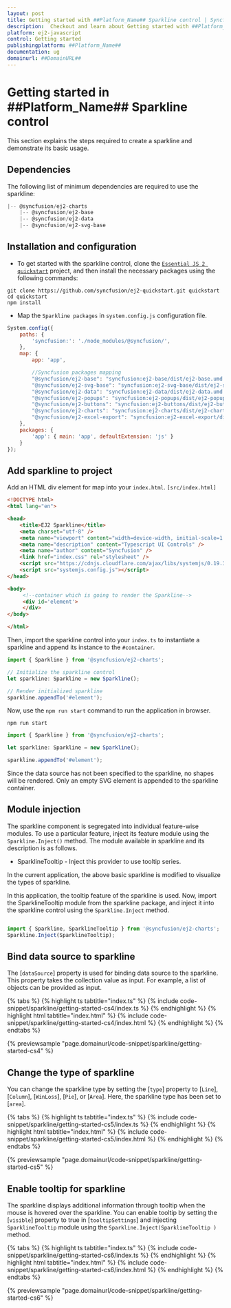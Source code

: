 ```yaml
---
layout: post
title: Getting started with ##Platform_Name## Sparkline control | Syncfusion
description:  Checkout and learn about Getting started with ##Platform_Name## Sparkline control of Syncfusion Essential JS 2 and more details.
platform: ej2-javascript
control: Getting started 
publishingplatform: ##Platform_Name##
documentation: ug
domainurl: ##DomainURL##
---
```


# Getting started in ##Platform_Name## Sparkline control

This section explains the steps required to create a sparkline and demonstrate its basic usage.

## Dependencies

The following list of minimum dependencies are required to use the sparkline:

```javascript
|-- @syncfusion/ej2-charts
    |-- @syncfusion/ej2-base
    |-- @syncfusion/ej2-data
    |-- @syncfusion/ej2-svg-base
```

## Installation and configuration

* To get started with the sparkline control, clone the [`Essential JS 2 quickstart`](https://github.com/syncfusion/ej2-quickstart.git) project, and then install the necessary packages using the following commands:

```
git clone https://github.com/syncfusion/ej2-quickstart.git quickstart
cd quickstart
npm install
```

* Map the `Sparkline packages` in `system.config.js` configuration file.

```javascript
System.config({
    paths: {
        'syncfusion:': './node_modules/@syncfusion/',
    },
    map: {
        app: 'app',

        //Syncfusion packages mapping
        "@syncfusion/ej2-base": "syncfusion:ej2-base/dist/ej2-base.umd.min.js",
        "@syncfusion/ej2-svg-base": "syncfusion:ej2-svg-base/dist/ej2-svg-base.umd.min.js",
        "@syncfusion/ej2-data": "syncfusion:ej2-data/dist/ej2-data.umd.min.js",
        "@syncfusion/ej2-popups": "syncfusion:ej2-popups/dist/ej2-popups.umd.min.js",
        "@syncfusion/ej2-buttons": "syncfusion:ej2-buttons/dist/ej2-buttons.umd.min.js",
        "@syncfusion/ej2-charts": "syncfusion:ej2-charts/dist/ej2-charts.umd.min.js",
        "@syncfusion/ej2-excel-export": "syncfusion:ej2-excel-export/dist/ej2-excel-export.umd.min.js"
    },
    packages: {
        'app': { main: 'app', defaultExtension: 'js' }
    }
});
```

## Add sparkline to project

Add an HTML div element for map into your `index.html`. `[src/index.html]`

```html
<!DOCTYPE html>
<html lang="en">

<head>
    <title>EJ2 Sparkline</title>
    <meta charset="utf-8" />
    <meta name="viewport" content="width=device-width, initial-scale=1.0" />
    <meta name="description" content="Typescript UI Controls" />
    <meta name="author" content="Syncfusion" />
    <link href="index.css" rel="stylesheet" />
    <script src="https://cdnjs.cloudflare.com/ajax/libs/systemjs/0.19.38/system.js"></script>
    <script src="systemjs.config.js"></script>
</head>

<body>
     <!--container which is going to render the Sparkline-->
     <div id='element'>
     </div>
</body>

</html>
```

Then, import the sparkline control into your `index.ts` to instantiate a sparkline and append its instance to the `#container`.

```javascript
import { Sparkline } from '@syncfusion/ej2-charts';

// Initialize the sparkline control
let sparkline: Sparkline = new Sparkline();

// Render initialized sparkline
sparkline.appendTo('#element');
```

Now, use the `npm run start` command to run the application in browser.

```
npm run start
```

```ts
import { Sparkline } from '@syncfusion/ej2-charts';

let sparkline: Sparkline = new Sparkline();

sparkline.appendTo('#element');
```

Since the data source has not been specified to the sparkline, no shapes will be rendered. Only an empty SVG element is appended to the sparkline container.

## Module injection

The sparkline component is segregated into individual feature-wise modules. To use a particular feature, inject its feature module using the `Sparkline.Inject()` method. The module available in sparkline and its description is as follows.

* SparklineTooltip - Inject this provider to use tooltip series.

In the current application, the above basic sparkline is modified to visualize the types of sparkline.

In this application, the tooltip feature of the sparkline is used. Now, import the SparklineTooltip module from the sparkline package, and inject it into the sparkline control using the `Sparkline.Inject` method.

```javascript

import { Sparkline, SparklineTooltip } from '@syncfusion/ej2-charts';
Sparkline.Inject(SparklineTooltip);

```

## Bind data source to sparkline

The [`dataSource`] property is used for binding data source to the sparkline. This property takes the collection value as input. For example, a list of objects can be provided as input.

{% tabs %}
{% highlight ts tabtitle="index.ts" %}
{% include code-snippet/sparkline/getting-started-cs4/index.ts %}
{% endhighlight %}
{% highlight html tabtitle="index.html" %}
{% include code-snippet/sparkline/getting-started-cs4/index.html %}
{% endhighlight %}
{% endtabs %}
          
{% previewsample "page.domainurl/code-snippet/sparkline/getting-started-cs4" %}

## Change the type of sparkline

You can change the sparkline type by setting the [`type`] property to [`Line`], [`Column`], [`WinLoss`], [`Pie`], or [`Area`]. Here, the sparkline type has been set to [`area`].

{% tabs %}
{% highlight ts tabtitle="index.ts" %}
{% include code-snippet/sparkline/getting-started-cs5/index.ts %}
{% endhighlight %}
{% highlight html tabtitle="index.html" %}
{% include code-snippet/sparkline/getting-started-cs5/index.html %}
{% endhighlight %}
{% endtabs %}
          
{% previewsample "page.domainurl/code-snippet/sparkline/getting-started-cs5" %}

## Enable tooltip for sparkline

The sparkline displays additional information through tooltip when the mouse is hovered over the sparkline. You can enable tooltip by setting the [`visible`] property to true in [`tooltipSettings`] and injecting `SparklineTooltip` module using the `Sparkline.Inject(SparklineTooltip )` method.

{% tabs %}
{% highlight ts tabtitle="index.ts" %}
{% include code-snippet/sparkline/getting-started-cs6/index.ts %}
{% endhighlight %}
{% highlight html tabtitle="index.html" %}
{% include code-snippet/sparkline/getting-started-cs6/index.html %}
{% endhighlight %}
{% endtabs %}
          
{% previewsample "page.domainurl/code-snippet/sparkline/getting-started-cs6" %}